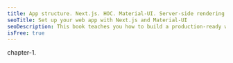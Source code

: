 ```yaml
---
title: App structure. Next.js. HOC. Material-UI. Server-side rendering. Styles.
seoTitle: Set up your web app with Next.js and Material-UI
seoDescription: This book teaches you how to build a production-ready web application from scratch using React, Material-UI, Next, Express, Mongoose, MongoDB. Chapter 1 shows you how to structure your app, write pages and components, and integrate Next.js and Material-UI.
isFree: true
---
```


chapter-1.
